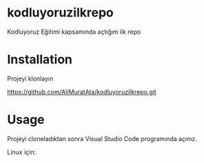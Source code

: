 # kodluyoruzilkrepo
Kodluyoruz Eğitimi kapsamında açtığım ilk repo
# Installation
Projeyi klonlayın

https://github.com/AliMuratAta/kodluyoruzilkrepo.git
# Usage
Projeyi cloneladıktan sonra Visual Studio Code programında açınız.

Linux için:

